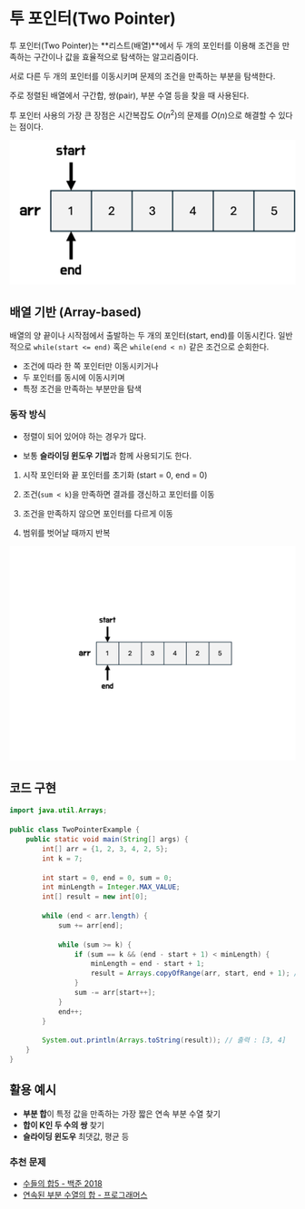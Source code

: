# 투 포인터(Two Pointer)

투 포인터(Two Pointer)는 **리스트(배열)**에서 두 개의 포인터를 이용해 조건을 만족하는 구간이나 값을 효율적으로 탐색하는 알고리즘이다.

서로 다른 두 개의 포인터를 이동시키며 문제의 조건을 만족하는 부분을 탐색한다.

주로 정렬된 배열에서 구간합, 쌍(pair), 부분 수열 등을 찾을 때 사용된다.

투 포인터 사용의 가장 큰 장점은 시간복잡도 $O(n^2)$의 문제를 $O(n)$으로 해결할 수 있다는 점이다.

![](asset/twopointer.png)

## 배열 기반 (Array-based)

배열의 양 끝이나 시작점에서 출발하는 두 개의 포인터(start, end)를 이동시킨다.
일반적으로 `while(start <= end)` 혹은 `while(end < n)` 같은 조건으로 순회한다.

- 조건에 따라 한 쪽 포인터만 이동시키거나
- 두 포인터를 동시에 이동시키며
- 특정 조건을 만족하는 부분만을 탐색

### 동작 방식

- 정렬이 되어 있어야 하는 경우가 많다.

- 보통 **슬라이딩 윈도우 기법**과 함께 사용되기도 한다.

1. 시작 포인터와 끝 포인터를 초기화 (start = 0, end = 0)

2. 조건(`sum < k`)을 만족하면 결과를 갱신하고 포인터를 이동

3. 조건을 만족하지 않으면 포인터를 다르게 이동

4. 범위를 벗어날 때까지 반복

![](asset/twopointer.gif)

## 코드 구현

```java
import java.util.Arrays;

public class TwoPointerExample {
    public static void main(String[] args) {
        int[] arr = {1, 2, 3, 4, 2, 5};
        int k = 7;

        int start = 0, end = 0, sum = 0;
        int minLength = Integer.MAX_VALUE;
        int[] result = new int[0];

        while (end < arr.length) {
            sum += arr[end];

            while (sum >= k) {
                if (sum == k && (end - start + 1) < minLength) {
                    minLength = end - start + 1;
                    result = Arrays.copyOfRange(arr, start, end + 1); // 부분수열 저장
                }
                sum -= arr[start++];
            }
            end++;
        }

        System.out.println(Arrays.toString(result)); // 출력 : [3, 4]
    }
}
```

## 활용 예시

- **부분 합**이 특정 값을 만족하는 가장 짧은 연속 부분 수열 찾기
- **합이 K인 두 수의 쌍** 찾기
- **슬라이딩 윈도우** 최댓값, 평균 등

### 추천 문제

- [수들의 합5 - 백준 2018](https://www.acmicpc.net/problem/2018)
- [연속된 부분 수열의 합 - 프로그래머스](https://school.programmers.co.kr/learn/courses/30/lessons/178870)
